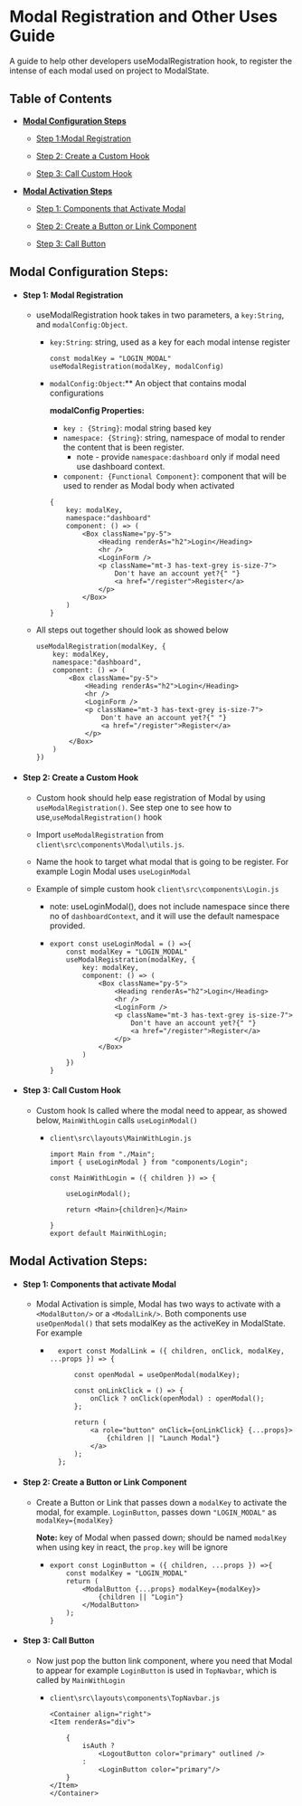 # Modal Registration and Other Uses Guide
 A guide to help other developers useModalRegistration hook, to register the intense of each modal used on project to ModalState.

## Table of Contents

* [**Modal Configuration Steps**](#modal-configuration-steps)
    * [Step 1:Modal Registration](#step-1-modal-registration)

    * [Step 2: Create a Custom Hook](#step-2-create-a-custom-hook)

    * [Step 3: Call Custom Hook](#step-3-call-custom-hook)

* [**Modal Activation Steps**](#modal-Activation-steps)
    * [Step 1: Components that Activate Modal](#step-1-components-that-activate-modal)

    * [Step 2: Create a Button or Link Component](#step-2-create-abutton-or-link-component)

    * [Step 3: Call Button](#step-3-call-button)


## **Modal Configuration Steps:**

* #### **Step 1:** Modal Registration
    * useModalRegistration hook takes in two parameters, a ```key:String```, and ```modalConfig:Object```.

        * ```key:String```: string, used as a key for each modal intense register
            ```
            const modalKey = "LOGIN_MODAL"
            useModalRegistration(modalKey, modalConfig)
            ```
        * ```modalConfig:Object```:** An object that contains modal configurations

            **modalConfig Properties:**
            * ```key : {String}```: modal string based key
            * ```namespace: {String}```: string, namespace of modal to render the content that is been register.  
                * note - provide `namespace:dashboard` only if modal need use dashboard context. 
            * ```component: {Functional Component}```: component that will be used to render as Modal body when activated
            ```
            {
                key: modalKey,
                namespace:"dashboard"
                component: () => (
                    <Box className="py-5">
                        <Heading renderAs="h2">Login</Heading>
                        <hr />
                        <LoginForm />
                        <p className="mt-3 has-text-grey is-size-7">
                            Don't have an account yet?{" "}
                            <a href="/register">Register</a>
                        </p>
                    </Box>
                )
            }
            ```
    * All steps out together should look as showed below
        ```
        useModalRegistration(modalKey, {
            key: modalKey,
            namespace:"dashboard",
            component: () => (
                <Box className="py-5">
                    <Heading renderAs="h2">Login</Heading>
                    <hr />
                    <LoginForm />
                    <p className="mt-3 has-text-grey is-size-7">
                        Don't have an account yet?{" "}
                        <a href="/register">Register</a>
                    </p>
                </Box>
            )
        })
        ```  
* #### **Step 2:** Create a Custom Hook
    * Custom hook should help ease registration of Modal by using ```useModalRegistration()```. See step one to see how to use,```useModalRegistration()``` hook

    * Import ```useModalRegistration``` from             ```client\src\components\Modal\utils.js```.

    * Name the hook to target what modal that is going to be register. For example Login Modal uses ```useLoginModal```

    * Example of simple custom hook ```client\src\components\Login.js```
        * note: useLoginModal(), does not include namespace since there no of `dashboardContext`, and it will use the default namespace provided.  
        *   ```
            export const useLoginModal = () =>{
                const modalKey = "LOGIN_MODAL"
                useModalRegistration(modalKey, {
                    key: modalKey,
                    component: () => (
                        <Box className="py-5">
                            <Heading renderAs="h2">Login</Heading>
                            <hr />
                            <LoginForm />
                            <p className="mt-3 has-text-grey is-size-7">
                                Don't have an account yet?{" "}
                                <a href="/register">Register</a>
                            </p>
                        </Box>
                    )
                })   
            }
            ```
* #### **Step 3:** Call Custom Hook
    * Custom hook Is called where the modal need to appear, as showed below,  ```MainWithLogin``` calls ```useLoginModal()``` 

        *   ```
            client\src\layouts\MainWithLogin.js

            import Main from "./Main";
            import { useLoginModal } from "components/Login";

            const MainWithLogin = ({ children }) => {

                useLoginModal();

                return <Main>{children}</Main>
                
            }
            export default MainWithLogin;

            ``` 
    
## **Modal Activation Steps:**

* #### **Step 1:** Components that activate Modal 

    * Modal Activation is simple, Modal has two ways to activate with a ```<ModalButton/>``` or a ```<ModalLink/>```. Both components use ```useOpenModal()``` that sets modalKey as the activeKey in ModalState. For example

        * ``` 
            export const ModalLink = ({ children, onClick, modalKey, ...props }) => {

                const openModal = useOpenModal(modalKey);

                const onLinkClick = () => {
                    onClick ? onClick(openModal) : openModal();
                };

                return (
                    <a role="button" onClick={onLinkClick} {...props}>
                        {children || "Launch Modal"}
                    </a>
                );
            };  
            ```  
* #### **Step 2:** Create a Button or Link Component
    * Create a Button or Link that passes down a ```modalKey``` to activate the modal, for example. ```LoginButton```, passes down ```"LOGIN_MODAL"``` as ```modalKey={modalKey}```

        **Note:** key of Modal when passed down; should be named ```modalKey``` when using key in react, the ```prop.key``` will be ignore

        *   ```
            export const LoginButton = ({ children, ...props }) =>{
                const modalKey = "LOGIN_MODAL"
                return (
                    <ModalButton {...props} modalKey={modalKey}>
                        {children || "Login"}
                    </ModalButton>
                );
            }

* #### **Step 3:** Call Button 
    * Now just pop the button link component, where you need that Modal to appear for example  ```LoginButton``` is used in ```TopNavbar```, which is called by ```MainWithLogin```

        *   ```
            client\src\layouts\components\TopNavbar.js

            <Container align="right">
            <Item renderAs="div">

                { 
                    isAuth ? 
                        <LogoutButton color="primary" outlined /> 
                    : 
                        <LoginButton color="primary"/> 
                }
            </Item>
            </Container>
            ```



    
